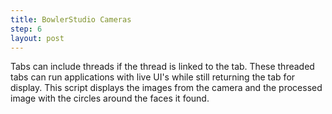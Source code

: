 ```yaml
---
title: BowlerStudio Cameras
step: 6
layout: post
---
```


Tabs can include threads if the thread is linked to the tab. These threaded tabs can run applications with live UI's while still returning the tab for display. This script displays the images from the camera and the processed image with the circles around the faces it found. 

<script src="https://gist.github.com/madhephaestus/d0f5f61517249097a359.js"></script>